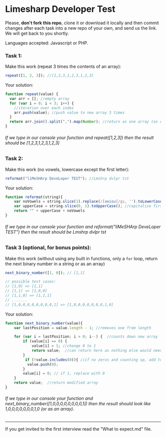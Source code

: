 # Limesharp Developer Test

Please, **don't fork this repo**, clone it or download it locally and then commit changes after each task into a new repo of your own, and send us the link. We will get back to you shortly.

Languages accepted: Javascript or PHP.

### Task 1:

Make this work (repeat 3 times the contents of an array):

```javascript
repeat([1, 2, 3]); //[1,2,3,1,2,3,1,2,3]
```
Your solution: 

```javascript
function repeat(value) {
  var arr = []; //empty array
  for (var i = 0; i < 3; i++) {
    //iteration over each index
    arr.push(value); //push value to new array 3 times
  }
  return arr.join().split(",").map(Number); //return as one array (as oppose to mini subarrays)
}
```

###### If we type in our console your function and repeat([1,2,3]) then the result should be [1,2,3,1,2,3,1,2,3]

### Task 2:

Make this work (no vowels, lowercase except the first letter):

```javascript
reformat("liMeSHArp DeveLoper TEST"); //Lmshrp dvlpr tst
```
Your solution:

```javascript 
function reformat(string){
    var noVowels = string.slice(1).replace(/[aeiou]/gi, '').toLowerCase().replace(string[0], '') //regExr replacement
    var upperCase = string.slice(0, 1).toUpperCase(); //capitalise first letter
    return "" + upperCase + noVowels
}
```

###### If we type in our console your function and reformat("liMeSHArp DeveLoper TEST") then the result should be Lmshrp dvlpr tst

### Task 3 (optional, for bonus points):

Make this work (without using any built in functions, only a `for` loop, return the next binary number in a string or as an array)

```javascript
next_binary_number([1, 0]); // [1,1]

// possible test cases:
// [1,0] => [1,1]
// [1,1] => [1,0,0]
// [1,1,0] => [1,1,1]
// .......
// [1,0,0,0,0,0,0,0,0,1] => [1,0,0,0,0,0,0,0,1,0]
```

Your solution:

```javascript 
function next_binary_number(value){
    var lastPosition = value.length - 1; //removes one from length

    for (var i = lastPosition; i > 0; i--) {  //counts down new array
        if (value[i] == 0) { 
            value[i] = 1; //change 0 to 1
            return value;  //can return here as nothing else would need to be changed
        }
         if (!value.includes(0)){ //if no zeros and counting up, add to end
          value.push(0);
        }
        value[i] = 0; // if 1, replace with 0
    }
    return value;  //return modified array
}
```

###### If we type in our console your function and next_binary_number([1,0,0,0,0,0,0,0,0,1]) then the result should look like 1,0,0,0,0,0,0,0,1,0 (or as an array).

---

If you get invited to the first interview read the "What to expect.md" file.



